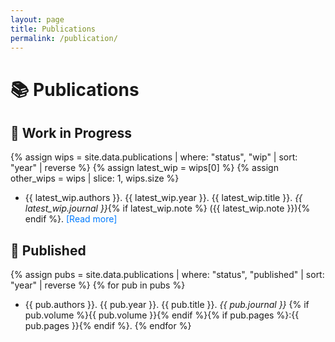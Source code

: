 ```yaml
---
layout: page
title: Publications
permalink: /publication/
---
```


# 📚 Publications

## 📝 Work in Progress

{% assign wips = site.data.publications | where: "status", "wip" | sort: "year" | reverse %}
{% assign latest_wip = wips[0] %}
{% assign other_wips = wips | slice: 1, wips.size %}

- {{ latest_wip.authors }}. {{ latest_wip.year }}. {{ latest_wip.title }}. *{{ latest_wip.journal }}*{% if latest_wip.note %} ({{ latest_wip.note }}){% endif %}. <span id="toggle-wip" style="color: #007bff; cursor:pointer;">[Read more]</span>

<div id="other-wip-list" style="display:none;">
{% for pub in other_wips %}
- {{ pub.authors }}. {{ pub.year }}. {{ pub.title }}. *{{ pub.journal }}*{% if pub.note %} ({{ pub.note }}){% endif %}.
{% endfor %}
</div>

## 📔 Published

{% assign pubs = site.data.publications | where: "status", "published" | sort: "year" | reverse %}
{% for pub in pubs %}
- {{ pub.authors }}. {{ pub.year }}. {{ pub.title }}. *{{ pub.journal }}* {% if pub.volume %}{{ pub.volume }}{% endif %}{% if pub.pages %}:{{ pub.pages }}{% endif %}.
{% endfor %}

<script>
document.addEventListener('DOMContentLoaded', function() {
  var toggle = document.getElementById('toggle-wip');
  var list = document.getElementById('other-wip-list');
  var shown = false;
  if (toggle) {
    toggle.onclick = function() {
      list.style.display = (list.style.display === 'none') ? 'block' : 'none';
      toggle.textContent = (list.style.display === 'block') ? '[접기]' : '[더 보기]';
    }
  }
});
</script>
